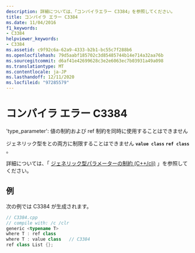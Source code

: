 ```yaml
---
description: 詳細については、「コンパイラエラー C3384」を参照してください。
title: コンパイラ エラー C3384
ms.date: 11/04/2016
f1_keywords:
- C3384
helpviewer_keywords:
- C3384
ms.assetid: c9f92c6a-62a9-4333-b2b1-bc55c7f288b6
ms.openlocfilehash: 79d5aabf185702c3d85485744b14e714a32aa76b
ms.sourcegitcommit: d6af41e42699628c3e2e6063ec7b03931a49a098
ms.translationtype: MT
ms.contentlocale: ja-JP
ms.lasthandoff: 12/11/2020
ms.locfileid: "97285579"
---
```

# <a name="compiler-error-c3384"></a>コンパイラ エラー C3384

'type_parameter': 値の制約および ref 制約を同時に使用することはできません

ジェネリック型をとの両方に制限することはできません **`value class`** **`ref class`** 。

詳細については、「 [ジェネリック型パラメーターの制約 (C++/cli)](../../extensions/constraints-on-generic-type-parameters-cpp-cli.md) 」を参照してください。

## <a name="example"></a>例

次の例では C3384 が生成されます。

```cpp
// C3384.cpp
// compile with: /c /clr
generic <typename T>
where T : ref class
where T : value class   // C3384
ref class List {};
```
